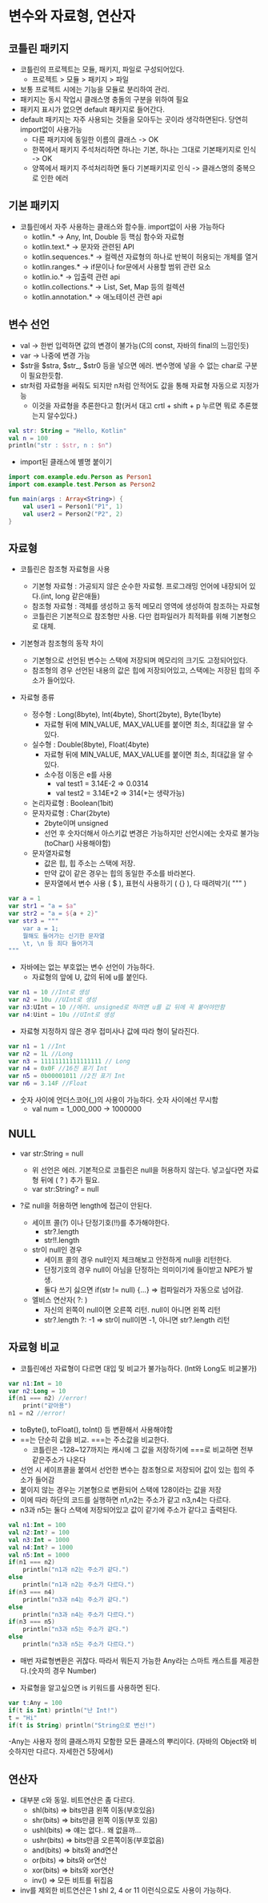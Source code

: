 변수와 자료형, 연산자
=======

코틀린 패키지
-----
- 코틀린의 프로젝트는 모듈, 패키지, 파일로 구성되어있다.
    * 프로젝트 > 모듈 > 패키지 > 파일
- 보통 프로젝트 시에는 기능을 모듈로 분리하여 관리.
- 패키지는 동시 작업시 클래스명 충돌의 구분을 위하여 필요
- 패키지 표시가 없으면 default 패키지로 들어간다.
- default 패키지는 자주 사용되는 것들을 모아두는 곳이라 생각하면된다. 당연히 import없이 사용가능
    * 다른 패키지에 동일한 이름의 클래스 -> OK
    * 한쪽에서 패키지 주석처리하면 하나는 기본, 하나는 그대로 기본패키지로 인식 -> OK
    * 양쪽에서 패키지 주석처리하면 둘다 기본패키지로 인식 -> 클래스명의 중복으로 인한 에러

기본 패키지
-----
- 코틀린에서 자주 사용하는 클래스와 함수들. import없이 사용 가능하다
    * kotlin.*              -> Any, Int, Double 등 핵심 함수와 자료형
    * kotlin.text.*         -> 문자와 관련된 API
    * kotlin.sequences.*    -> 컬렉션 자료형의 하나로 반복이 허용되는 개체를 열거
    * kotlin.ranges.*       -> if문이나 for문에서 사용할 범위 관련 요소
    * kotlin.io.*           -> 입출력 관련 api
    * kotlin.collections.*  -> List, Set, Map 등의 컬렉션
    * kotlin.annotation.*   -> 애노테이션 관련 api

변수 선언
-----
- val -> 한번 입력하면 값의 변경이 불가능(C의 const, 자바의 final의 느낌인듯)
- var -> 나중에 변경 가능
- $str을 $stra, $str_, $str0 등을 넣으면 에러. 변수명에 넣을 수 없는 char로 구분이 필요한듯함.
- str처럼 자료형을 써줘도 되지만 n처럼 안적어도 값을 통해 자료형 자동으로 지정가능 
    * 이것을 자료형을 추론한다고 함(커서 대고 crtl + shift + p 누르면 뭐로 추론했는지 알수있다.)

```kotlin
val str: String = "Hello, Kotlin"
val n = 100
println("str : $str, n : $n")
```


- import된 클래스에 별명 붙이기
```kotlin
import com.example.edu.Person as Person1
import com.example.test.Person as Person2

fun main(args : Array<String>) {
    val user1 = Person1("P1", 1)
    val user2 = Person2("P2", 2)
}
```

자료형
-----
- 코틀린은 참조형 자료형을 사용
    * 기본형 자료형 : 가공되지 않은 순수한 자료형. 프로그래밍 언어에 내장되어 있다.(int, long 같은애들)
    * 참조형 자료형 : 객체를 생성하고 동적 메모리 영역에 생성하여 참조하는 자료형
    * 코틀린은 기본적으로 참조형만 사용. 다만 컴파일러가 최적화를 위해 기본형으로 대체.

- 기본형과 참조형의 동작 차이
    * 기본형으로 선언된 변수는 스택에 저장되며 메모리의 크기도 고정되어있다.
    * 참조형의 경우 선언된 내용의 값은 힙에 저장되어있고, 스택에는 저장된 힙의 주소가 들어있다.

- 자료형 종류
    * 정수형 : Long(8byte), Int(4byte), Short(2byte), Byte(1byte)
        + 자료형 뒤에 MIN_VALUE, MAX_VALUE를 붙이면 최소, 최대값을 알 수 있다.
    * 실수형 : Double(8byte), Float(4byte)
        + 자료형 뒤에 MIN_VALUE, MAX_VALUE를 붙이면 최소, 최대값을 알 수 있다.
        + 소수점 이동은 e를 사용
            - val test1 = 3.14E-2 => 0.0314
            - val test2 = 3.14E+2 => 314(+는 생략가능)
    * 논리자료형 : Boolean(1bit)
    * 문자자료형 : Char(2byte)
        + 2byte이며 unsigned
        + 선언 후 숫자더해서 아스키값 변경은 가능하지만 선언시에는 숫자로 불가능(toChar() 사용해야함)
    * 문자열자료형
        + 값은 힙, 힙 주소는 스택에 저장.
        + 만약 값이 같은 경우는 힙의 동일한 주소를 바라본다.
        + 문자열에서 변수 사용 ( $ ), 표현식 사용하기 ( {} ), 다 때려박기( """ )
```kotlin
var a = 1
var str1 = "a = $a"
var str2 = "a = ${a + 2}" 
var str3 = """
    var a = 1;
    뭘해도 들어가는 신기한 문자열
    \t, \n 등 죄다 들어가긔
"""
```

- 자바에는 없는 부호없는 변수 선언이 가능하다.
    * 자료형의 앞에 U, 값의 뒤에 u를 붙인다.
```kotlin
var n1 = 10 //Int로 생성
var n2 = 10u //UInt로 생성
var n3:UInt = 10 //에러. unsigned로 하려면 u를 값 뒤에 꼭 붙어야만함
var n4:Uint = 10u //UInt로 생성
```

- 자료형 지정하지 않은 경우 접미사나 값에 따라 형이 달라진다.
```kotlin
var n1 = 1 //Int
var n2 = 1L //Long
var n3 = 11111111111111111 // Long
var n4 = 0x0F //16진 표기 Int
var n5 = 0b00001011 //2진 표기 Int
var n6 = 3.14F //Float
```

- 숫자 사이에 언더스코어(_)의 사용이 가능하다. 숫자 사이에선 무시함
    * val num = 1_000_000 -> 1000000

NULL
-----
- var str:String = null
    - 위 선언은 에러. 기본적으로 코틀린은 null을 허용하지 않는다. 넣고싶다면 자료형 뒤에 ( ? ) 추가 필요.
    - var str:String? = null

- ?로 null을 허용하면 length에 접근이 안된다.
    - 세이프 콜(?) 이나 단정기호(!!)를 추가해야한다.
        - str?.length
        - str!!.length
    - str이 null인 경우 
        - 세이프 콜의 경우 null인지 체크해보고 안전하게 null을 리턴한다.
        - 단정기호의 경우 null이 아님을 단정하는 의미이기에 들이받고 NPE가 발생.
        - 둘다 쓰기 싫으면 if(str != null) {...} => 컴파일러가 자동으로 넘어감.
    - 엘비스 연산자( ?: )
        - 자신의 왼쪽이 null이면 오른쪽 리턴. null이 아니면 왼쪽 리턴
        - str?.length ?: -1 => str이 null이면 -1, 아니면 str?.length 리턴

자료형 비교
-----
- 코틀린에선 자료형이 다르면 대입 및 비교가 불가능하다. (Int와 Long도 비교불가)

```kotlin
var n1:Int = 10
var n2:Long = 10
if(n1 === n2) //error!
    print("같아용")
n1 = n2 //error!
```

- toByte(), toFloat(), toInt() 등 변환해서 사용해야함
- ==는 단순히 값을 비교. ===는 주소값을 비교한다.
    - 코틀린은 -128~127까지는 캐시에 그 값을 저장하기에 ===로 비교하면 전부 같은주소가 나온다
- 선언 시 세이프콜을 붙여서 선언한 변수는 참조형으로 저장되어 값이 있는 힙의 주소가 들어감
- 붙이지 않는 경우는 기본형으로 변환되어 스택에 128이라는 값을 저장
- 이에 따라 하단의 코드를 실행하면 n1,n2는 주소가 같고 n3,n4는 다르다.
- n3과 n5는 둘다 스택에 저장되어있고 값이 같기에 주소가 같다고 출력된다.
```kotlin
val n1:Int = 100
val n2:Int? = 100
val n3:Int = 1000
val n4:Int? = 1000
val n5:Int = 1000
if(n1 === n2) 
    println("n1과 n2는 주소가 같다.")
else
    println("n1과 n2는 주소가 다르다.")
if(n3 === n4)
    println("n3과 n4는 주소가 같다.")
else
    println("n3과 n4는 주소가 다르다.")
if(n3 === n5)
    println("n3과 n5는 주소가 같다.")
else
    println("n3과 n5는 주소가 다르다.")
```

- 매번 자료형변환은 귀찮다. 따라서 뭐든지 가능한 Any라는 스마트 캐스트를 제공한다.(숫자의 경우 Number)

- 자료형을 알고싶으면 is 키워드를 사용하면 된다.

```kotlin
var t:Any = 100
if(t is Int) println("난 Int!")
t = "Hi"
if(t is String) println("String으로 변신!")
```

-Any는 사용자 정의 클래스까지 모함한 모든 클래스의 뿌리이다. (자바의 Object와 비슷하지만 다르다. 자세한건 5장에서)

연산자
-----
- 대부분 c와 동일. 비트연산은 좀 다르다.
    - shl(bits) => bits만큼 왼쪽 이동(부호있음)
    - shr(bits) => bits만큼 왼쪽 이동(부호 있음)
    - ushl(bits) => 얘는 없다.. 왜 없을까...
    - ushr(bits) => bits만큼 오른쪽이동(부호없음)
    - and(bits) => bits와 and연산 
    - or(bits) => bits와 or연산
    - xor(bits) => bits와 xor연산
    - inv() => 모든 비트를 뒤집음
- inv를 제외한 비트연산은 1 shl 2, 4 or 11 이런식으로도 사용이 가능하다.